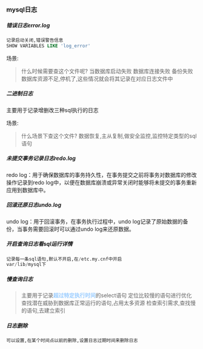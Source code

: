 

### mysql日志
##### 错误日志error.log
```sql
记录启动关闭,错误警告信息
SHOW VARIABLES LIKE 'log_error'
```
场景:
>什么时候需要查这个文件呢?
>当数据库启动失败
>数据库连接失败
>备份失败
>数据库资源不足,停机了,这些情况就会将其记录在对应日志文件中

##### 二进制日志
主要用于记录增删改三种sql执行的日志

场景: 
>什么场景下查这个文件?
>数据恢复,主从复制,做安全监控,监控特定类型的sql语句

##### 未提交事务记录日志redo.log
redo log：用于确保数据库的事务持久性，在事务提交之前将事务对数据库的修改操作记录到redo log中，以便在数据库崩溃或异常关闭时能够将未提交的事务重新应用到数据库中。
##### 回滚还原日志undo.log
undo log：用于回滚事务，在事务执行过程中，undo log记录了原始数据的备份，当事务需要回滚时可以通过undo log来还原数据。

##### 开启查询日志看sql运行详情
```sql
记录每一条sql语句,默认不开启,在/etc.my.cnf中开启
var/lib/mysql下
```

##### 慢查询日志
>主要用于记录<font color=#99CCFF style=" font-weight:bold;">超过特定执行时间</font>的select语句
>定位比较慢的语句进行优化
>查找潜在威胁到数据库正常运行的语句,占用太多资源
>检查索引需求,查找慢的语句,去建立索引

##### 日志删除
```sql
可以设置,在某个时间点以前的删除,设置日志过期时间来删除日志
```

